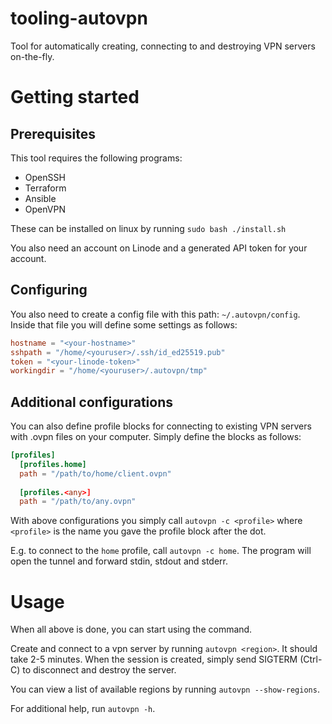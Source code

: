 # tooling-autovpn
Tool for automatically creating, connecting to and destroying VPN servers on-the-fly.

# Getting started
## Prerequisites
This tool requires the following programs:
* OpenSSH
* Terraform
* Ansible
* OpenVPN

These can be installed on linux by running `sudo bash ./install.sh`

You also need an account on Linode and a generated API token for your account.

## Configuring
You also need to create a config file with this path: `~/.autovpn/config`.
Inside that file you will define some settings as follows:

```toml
hostname = "<your-hostname>"
sshpath = "/home/<youruser>/.ssh/id_ed25519.pub"
token = "<your-linode-token>"
workingdir = "/home/<youruser>/.autovpn/tmp"
```

## Additional configurations
You can also define profile blocks for connecting to existing VPN servers with .ovpn files on your computer.
Simply define the blocks as follows:

```toml
[profiles]
  [profiles.home]
  path = "/path/to/home/client.ovpn"
  
  [profiles.<any>]
  path = "/path/to/any.ovpn"
```

With above configurations you simply call `autovpn -c <profile>` 
where `<profile>` is the name you gave the profile block after the dot. 

E.g. to connect to the `home` profile, call `autovpn -c home`. 
The program will open the tunnel and forward stdin, stdout and stderr.

# Usage
When all above is done, you can start using the command.

Create and connect to a vpn server by running `autovpn <region>`. It should take 2-5 minutes.
When the session is created, simply send SIGTERM (Ctrl-C) to disconnect and destroy the server.

You can view a list of available regions by running `autovpn --show-regions`.

For additional help, run `autovpn -h`.
